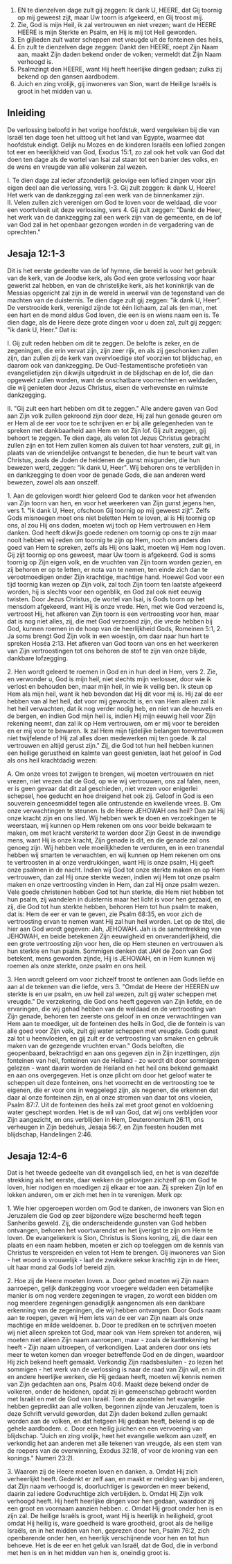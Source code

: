 1. EN te dienzelven dage zult gij zeggen: Ik dank U, HEERE, dat Gij toornig op mij geweest zijt, maar Uw toorn is afgekeerd, en Gij troost mij.
2. Zie, God is mijn Heil, ik zal vertrouwen en niet vrezen; want de HEERE HEERE is mijn Sterkte en Psalm, en Hij is mij tot Heil geworden.
3. En gijlieden zult water scheppen met vreugde uit de fonteinen des heils,
4. En zult te dienzelven dage zeggen: Dankt den HEERE, roept Zijn Naam aan, maakt Zijn daden bekend onder de volken; vermeldt dat Zijn Naam verhoogd is.
5. Psalmzingt den HEERE, want Hij heeft heerlijke dingen gedaan; zulks zij bekend op den gansen aardbodem.
6. Juich en zing vrolijk, gij inwoneres van Sion, want de Heilige Israëls is groot in het midden van u.

## Inleiding

De verlossing beloofd in het vorige hoofdstuk, werd vergeleken bij die van Israël ten dage toen het uittoog uit het land van Egypte, waarmee dat hoofdstuk eindigt. Gelijk nu Mozes en de kinderen Israëls een loflied zongen tot eer en heerlijkheid van God, Exodus 15:1, zo zal ook het volk van God dat doen ten dage als de wortel van Isai zal staan tot een banier des volks, en de wens en vreugde van alle volkeren zal wezen.

I. Te dien dage zal ieder afzonderlijk gelovige een loflied zingen voor zijn eigen deel aan die verlossing, vers 1-3. Gij zult zeggen: ik dank U, Heere! Het werk van de dankzegging zal een werk van de binnenkamer zijn.  
II. Velen zullen zich verenigen om God te loven voor de weldaad, die voor een voortvloeit uit deze verlossing, vers 4. Gij zult zeggen: "Dankt de Heer, het werk van de dankzegging zal een werk zijn van de gemeente, en de lof van God zal in het openbaar gezongen worden in de vergadering van de oprechten." 

## Jesaja 12:1-3 
Dit is het eerste gedeelte van de lof hymne, die bereid is voor het gebruik van de kerk, van de Joodse kerk, als God een grote verlossing voor haar gewerkt zal hebben, en van de christelijke kerk, als het koninkrijk van de Messias opgericht zal zijn in de wereld in weerwil van de tegenstand van de machten van de duisternis. Te dien dage zult gij zeggen: "ik dank U, Heer". De verstrooide kerk, verenigd zijnde tot één lichaam, zal als (en man, met een hart en de mond aldus God loven, die een is en wiens naam een is. Te dien dage, als de Heere deze grote dingen voor u doen zal, zult gij zeggen: "ik dank U, Heer." Dat is:

I. Gij zult reden hebben om dit te zeggen. De belofte is zeker, en de zegeningen, die erin vervat zijn, zijn zeer rijk, en als zij geschonken zullen zijn, dan zullen zij de kerk van overvloedige stof voorzien tot blijdschap, en daarom ook van dankzegging. De Oud-Testamentische profetieën van evangelietijden zijn dikwijls uitgedrukt in de blijdschap en de lof, die dan opgewekt zullen worden, want de onschatbare voorrechten en weldaden, die wij genieten door Jezus Christus, eisen de verhevenste en ruimste dankzegging.

II. "Gij zult een hart hebben om dit te zeggen." Alle andere gaven van God aan Zijn volk zullen gekroond zijn door deze, Hij zal hun genade geuren om er Hem al de eer voor toe te schrijven en er bij alle gelegenheden van te spreken met dankbaarheid aan Hem en tot Zijn lof. Gij zult zeggen, gij behoort te zeggen. Te dien dage, als velen tot Jezus Christus gebracht zullen zijn en tot Hem zullen komen als duiven tot haar vensters, zult gij, in plaats van de vriendelijke ontvangst te beneden, die hun te beurt valt van Christus, zoals de Joden de heidenen de gunst misgunden, die hun bewezen werd, zeggen: "ik dank U, Heer". Wij behoren ons te verblijden in en dankzegging te doen voor de genade Gods, die aan anderen werd bewezen, zowel als aan onszelf.

1\. Aan de gelovigen wordt hier geleerd God te danken voor het afwenden van Zijn toorn van hen, en voor het weerkeren van Zijn gunst jegens hen, vers 1. "Ik dank U, Heer, ofschoon Gij toornig op mij geweest zijt". Zelfs Gods misnoegen moet ons niet beletten Hem te loven, al is Hij toornig op ons, al zou Hij ons doden, moeten wij toch op Hem vertrouwen en Hem danken. God heeft dikwijls goede redenen om toornig op ons te zijn maar nooit hebben wij reden om toornig te zijn op Hem, noch om anders dan goed van Hem te spreken, zelfs als Hij ons laakt, moeten wij Hem nog loven. Gij zijt toornig op ons geweest, maar Uw toorn is afgekeerd. God is soms toornig op Zijn eigen volk, en de vruchten van Zijn toorn worden gezien, en zij behoren er op te letten, er nota van te nemen, ten einde zich dan te verootmoedigen onder Zijn krachtige, machtige hand. Hoewel God voor een tijd toornig kan wezen op Zijn volk, zal toch Zijn toorn ten laatste afgekeerd worden, hij is slechts voor een ogenblik, en God zal ook niet eeuwig twisten. Door Jezus Christus, de wortel van Isai, is Gods toorn op het mensdom afgekeerd, want Hij is onze vrede. Hen, met wie God verzoend is, vertroost Hij, het afkeren van Zijn toorn is een vertroosting voor hen, maar dat is nog niet alles, zij, die met God verzoend zijn, die vrede hebben bij God, kunnen roemen in de hoop van de heerlijkheid Gods, Romeinen 5:1, 2. Ja soms brengt God Zijn volk in een woestijn, om daar naar hun hart te spreken Hoséa 2:13. Het afkeren van God toorn van ons en het weerkeren van Zijn vertroostingen tot ons behoren de stof te zijn van onze blijde, dankbare lofzegging.

2\. Hen wordt geleerd te roemen in God en in hun deel in Hem, vers 2. Zie, en verwonder u, God is mijn heil, niet slechts mijn verlosser, door wie ik verlost en behouden ben, maar mijn heil, in wie ik veilig ben. Ik steun op Hem als mijn heil, want ik heb bevonden dat Hij dit voor mij is. Hij zal de eer hebben van al het heil, dat voor mij gewrocht is, en van Hem alleen zal ik het heil verwachten, dat ik nog verder nodig heb, en niet van de heuvels en de bergen, en indien God mijn heil is, indien Hij mijn eeuwig heil voor Zijn rekening neemt, dan zal ik op Hem vertrouwen, om er mij voor te bereiden en er mij voor te bewaren. Ik zal Hem mijn tijdelijke belangen toevertrouwen niet twijfelende of Hij zal alles doen medewerken mij ten goede. Ik zal vertrouwen en altijd gerust zijn." Zij, die God tot hun heil hebben kunnen een heilige gerustheid en kalmte van geest genieten, laat het geloof in God als ons heil krachtdadig wezen:

A. Om onze vrees tot zwijgen te brengen, wij moeten vertrouwen en niet vrezen, niet vrezen dat de God, op wie wij vertrouwen, ons zal falen, neen, er is geen gevaar dat dit zal geschieden, niet vrezen voor enigerlei schepsel, hoe geducht en hoe dreigend het ook zij. Geloof in God is een souverein geneesmiddel tegen alle ontrustende en kwellende vrees.
B. Om onze verwachtingen te steunen. Is de Heere JEHOWAH ons heil? Dan zal Hij onze kracht zijn en ons lied. Wij hebben werk te doen en verzoekingen te weerstaan, wij kunnen op Hem rekenen om ons voor beide bekwaam te maken, om met kracht versterkt te worden door Zijn Geest in de inwendige mens, want Hij is onze kracht, Zijn genade is dit, en die genade zal ons genoeg zijn. Wij hebben vele moeilijkheden te verduren, en in een tranendal hebben wij smarten te verwachten, en wij kunnen op Hem rekenen om ons te vertroosten in al onze verdrukkingen, want Hij is onze psalm, Hij geeft onze psalmen in de nacht. Indien wij God tot onze sterkte maken en op Hem vertrouwen, dan zal Hij onze sterkte wezen, indien wij Hem tot onze psalm maken en onze vertroosting vinden in Hem, dan zal Hij onze psalm wezen. Vele goede christenen hebben God tot hun sterkte, die Hem niet hebben tot hun psalm, zij wandelen in duisternis maar het licht is voor hen gezaaid, en zij, die God tot hun sterkte hebben, behoren Hem tot hun psalm te maken, dat is: Hem de eer er van te geven, zie Psalm 68:35, en voor zich de vertroosting ervan te nemen want Hij zal hun heil worden. Let op de titel, die hier aan God wordt gegeven: Jah, JEHOWAH. Jah is de samentrekking van JEHOWAH, en beide betekenen Zijn eeuwigheid en onveranderlijkheid, die een grote vertroosting zijn voor hen, die op Hem steunen en vertrouwen als hun sterkte en hun psalm. Sommigen denken dat JAH de Zoon van God betekent, mens geworden zijnde, Hij is JEHOWAH, en in Hem kunnen wij roemen als onze sterkte, onze psalm en ons heil.

3\. Hen wordt geleerd om voor zichzelf troost te ontlenen aan Gods liefde en aan al de tekenen van die liefde, vers 3. "Omdat de Heere der HEEREN uw sterkte is en uw psalm, en uw heil zal wezen, zult gij water scheppen met vreugde." De verzekering, die God ons heeft gegeven van Zijn liefde, en de ervaringen, die wij gehad hebben van de weldaad en de vertroosting van Zijn genade, behoren ten zeerste ons geloof in en onze verwachtingen van Hem aan te moediger, uit de fonteinen des heils in God, die de fontein is van alle goed voor Zijn volk, zult gij water scheppen met vreugde. Gods gunst zal tot u heenvloeien, en gij zult er de vertroosting van smaken en gebruik maken van de gezegende vruchten ervan." Gods beloften, die geopenbaard, bekrachtigd en aan ons gegeven zijn in Zijn inzettingen, zijn fonteinen van heil, fonteinen van de Heiland - zo wordt dit door sommigen gelezen - want daarin worden de Heiland en het heil ons bekend gemaakt en aan ons overgegeven. Het is onze plicht om door het geloof water te scheppen uit deze fonteinen, ons het voorrecht en de vertroosting toe te eigenen, die er voor ons in weggelegd zijn, als negenen, die erkennen dat daar al onze fonteinen zijn, en al onze stromen van daar tot ons vloeien, Psalm 87:7. Uit de fonteinen des heils zal met groot genot en voldoening water geschept worden. Het is de wil van God, dat wij ons verblijden voor Zijn aangezicht, en ons verblijden in Hem, Deuteronomium 26:11, ons verheugen in Zijn bedehuis, Jesaja 56:7, en Zijn feesten houden met blijdschap, Handelingen 2:46. 

## Jesaja 12:4-6 
Dat is het tweede gedeelte van dit evangelisch lied, en het is van dezelfde strekking als het eerste, daar wekken de gelovigen zichzelf op om God te loven, hier nodigen en moedigen zij elkaar er toe aan. Zij spreken Zijn lof en lokken anderen, om er zich met hen in te verenigen.
Merk op:

1\. Wie hier opgeroepen worden om God te danken, de inwoners van Sion en Jeruzalem die God op zeer bijzondere wijze beschermd heeft tegen Sanheribs geweld. Zij, die onderscheidende gunsten van God hebben ontvangen, behoren het voortvarendst en het ijverigst te zijn om Hem te loven. De evangeliekerk is Sion, Christus is Sions koning, zij, die daar een plaats en een naam hebben, moeten er zich op toeleggen om de kennis van Christus te verspreiden en velen tot Hem te brengen. Gij inwoneres van Sion - het woord is vrouwelijk - laat de zwakkere sekse krachtig zijn in de Heer, uit haar mond zal Gods lof bereid zijn.

2\. Hoe zij de Heere moeten loven.
a. Door gebed moeten wij Zijn naam aanroepen, gelijk dankzegging voor vroegere weldaden een betamelijke manier is om nog verdere zegeningen te vragen, zo wordt een bidden om nog meerdere zegeningen genadiglijk aangenomen als een dankbare erkenning van de zegeningen, die wij hebben ontvangen. Door Gods naam aan te roepen, geven wij Hem iets van de eer van Zijn naam als onze machtige en milde weldoener.
b. Door te prediken en te schrijven moeten wij niet alleen spreken tot God, maar ook van Hem spreken tot anderen, wij moeten niet alleen Zijn naam aanroepen, maar - zoals de kanttekening het heeft - Zijn naam uitroepen, of verkondigen. Laat anderen door ons iets meer te weten komen dan vroeger betreffende God en de dingen, waardoor Hij zich bekend heeft gemaakt. Verkondig Zijn raadsbesluiten - zo lezen het sommigen - het werk van de verlossing is naar de raad van Zijn wil, en in dit en andere heerlijke werken, die Hij gedaan heeft, moeten wij kennis nemen van Zijn gedachten aan ons, Psalm 40:6. Maakt deze bekend onder de volkeren, onder de heidenen, opdat zij in gemeenschap gebracht worden met Israël en met de God van Israël. Toen de apostelen het evangelie hebben gepredikt aan alle volken, begonnen zijnde van Jeruzalem, toen is deze Schrift vervuld geworden, dat Zijn daden bekend zullen gemaakt worden aan de volken, en dat hetgeen Hij gedaan heeft, bekend is op de gehele aardbodem.
c. Door een heilig juichen en een vervoering van blijdschap. "Juich en zing vrolijk, heet het evangelie welkom aan uzelf, en verkondig het aan anderen met alle tekenen van vreugde, als een stem van de roepers van de overwinning, Exodus 32:18, of voor de kroning van een konings." Numeri 23:2l.

3\. Waarom zij de Heere moeten loven en danken.
a. Omdat Hij zich verheerlijkt heeft. Gedenkt er zelf aan, en maakt er melding van bij anderen, dat Zijn naam verhoogd is, doorluchtiger is geworden en meer bekend, daarin zal iedere Godvruchtige zich verblijden.
b. Omdat Hij Zijn volk verhoogd heeft. Hij heeft heerlijke dingen voor hen gedaan, waardoor zij een groot en voornaam aanzien hebben.
c. Omdat Hij groot onder hen is en zijn zal. De heilige Israëls is groot, want Hij is heerlijk in heiligheid, groot omdat Hij heilig is, ware goedheid is ware grootheid, groot als de heilige Israëls, en in het midden van hen, geprezen door hen, Psalm 76:2, zich openbarende onder hen, en heerlijk verschijnende voor hen en tot hun behoeve. Het is de eer en het geluk van Israël, dat de God, die in verbond met hen is en in het midden van hen is, oneindig groot is.

 
